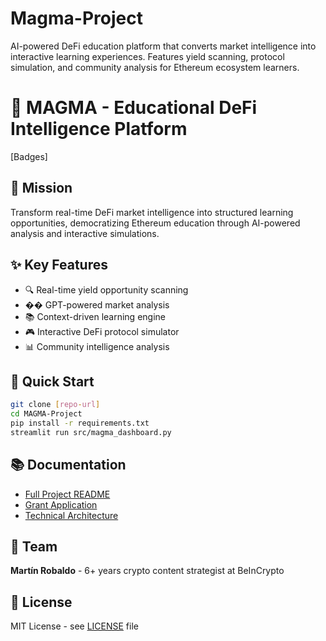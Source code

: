 # Magma-Project
AI-powered DeFi education platform that converts market intelligence into interactive learning experiences. Features yield scanning, protocol simulation, and community analysis for Ethereum ecosystem learners.
# 🚀 MAGMA - Educational DeFi Intelligence Platform

[Badges]

## 🎯 Mission
Transform real-time DeFi market intelligence into structured learning opportunities, democratizing Ethereum education through AI-powered analysis and interactive simulations.

## ✨ Key Features
- 🔍 Real-time yield opportunity scanning
- �� GPT-powered market analysis  
- 📚 Context-driven learning engine
- 🎮 Interactive DeFi protocol simulator
- 📊 Community intelligence analysis

## 🚀 Quick Start
```bash
git clone [repo-url]
cd MAGMA-Project
pip install -r requirements.txt
streamlit run src/magma_dashboard.py
```

## 📚 Documentation
- [Full Project README](docs/Project_README.md)
- [Grant Application](docs/Grant_Application.md)
- [Technical Architecture](docs/docs/Technical_Architecture.md)

## 👥 Team
**Martín Robaldo** - 6+ years crypto content strategist at BeInCrypto

## 📄 License
MIT License - see [LICENSE](LICENSE) file
